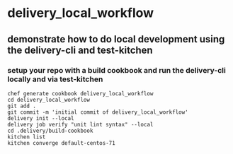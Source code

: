 # delivery_local_workflow
## demonstrate how to do local development using the delivery-cli and test-kitchen

### setup your repo with a build cookbook and run the delivery-cli locally and via test-kitchen
```
chef generate cookbook delivery_local_workflow
cd delivery_local_workflow
git add .
git commit -m 'initial commit of delivery_local_workflow'
delivery init --local
delivery job verify "unit lint syntax" --local
cd .delivery/build-cookbook
kitchen list
kitchen converge default-centos-71
```
